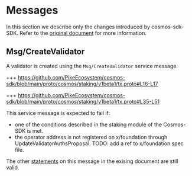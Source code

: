 <!--
order: 3
-->

# Messages

In this section we describe only the changes introduced by cosmos-sdk-SDK. Refer to the [original document](../../staking/spec/03_messages.md) for more information.

## Msg/CreateValidator

A validator is created using the `Msg/CreateValidator` service message.

+++ https://github.com/PikeEcosystem/cosmos-sdk/blob/main/proto/cosmos/staking/v1beta1/tx.proto#L16-L17

+++ https://github.com/PikeEcosystem/cosmos-sdk/blob/main/proto/cosmos/staking/v1beta1/tx.proto#L35-L51

This service message is expected to fail if:

- one of the conditions described in the staking module of the Cosmos-SDK is met.
- the operator address is not registered on x/foundation through UpdateValidatorAuthsProposal. TODO: add a ref to x/foundation spec file.

The other [statements](../../staking/spec/03_messages.md#msgcreatevalidator) on this message in the exising document are still valid.
